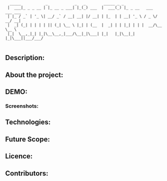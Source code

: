 ```
  _____           _            _   _        _____ _ _                       
 |  ___|_ _ _ __ | |_ __ _ ___| |_(_) ___  |  ___(_) |_ _ __   ___  ___ ___ 
 | |_ / _` | '_ \| __/ _` / __| __| |/ __| | |_  | | __| '_ \ / _ \/ __/ __|
 |  _| (_| | | | | || (_| \__ \ |_| | (__  |  _| | | |_| | | |  __/\__ \__ \
 |_|  \__,_|_| |_|\__\__,_|___/\__|_|\___| |_|   |_|\__|_| |_|\___||___/___/
                                                                            
```

## Description:

## About the project:

## DEMO:
### Screenshots:

## Technologies:

## Future Scope:

## Licence:

## Contributors:
